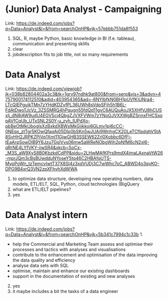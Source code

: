 # (Junior) Data Analyst - Campaigning
Link: https://de.indeed.com/jobs?q=Data+Analyst&l=&from=searchOnHP&vjk=57ebbb751da8f553
1. SQL, R, maybe Python, basic knowledge in BI (f.e. tableau), communication and presenting sklills
2. clear
3. jobdescription fits to job title, not so many requirements
# Data Analyst 
Link: https://de.indeed.com/viewjob?jk=038b82804402a3c3&tk=1grv97ndhk9at800&from=serp&vjs=3&advn=4757900174112510&adid=403954365&ad=-6NYlbfkN0BH1pUVfKiUNra4-LTcQIEPguikTMn7zYHdKDZyfPL36UWh8sVdpSFjh5h1B6L-FdAtDwoTJcVz_3ZSSMRQ4hPqugn55fdQd11gvC6AUQuAoJX5XHfVJ8hCUSxlj_dN8iAW9udU4EGV5ci4QbgZJVXFVWm7zYNoGJVXXWgBZSnnxFHCSxopAVfCqUb_UTxSNL2S0Y-u_zyh_IUPdXo-pbBeOtMkUboglsXzBxkdXBWxMkGiikkoi6GLmv1pj6cCC-0NEqx_ztTgr5KOwQfaqAj05DIp0bSKn5wJUAi9WnhgCX2GLeTCfIpdghV5tA8SvHH2JRPKZPiVq1Xml11GjwGHB3SSEW62Zrl0Xobbc6DfFj-tEaArpSowDlB9Y6Jzu7GsIVvs06mw5aWReNObgWjh2pNfM6cN2xl6-qRrNE4LYfVKY-iiwSR4&xkcb=SoCx-_M3S_aW9XyS8B0KbzkdCdPP&sjdu=2LHwMAfKPrs9mdX4imaLAxnaVtW26-mprJQm3cBsBUwdduNYoseY5tq46C2HBAfqUTS-MypPoWn_tzTemcvIwtT37X8SI4z3xdVUDj3C7wWhc7oC_ABWD4o3qvKO-DPG9B4xrQ3VN2zpXFhvhXdWWA
1. to optimize data structure, developing new operating numbers, data models, ETL/ELT, SQL, Python, cloud technologies (BigQuery
2. what are ETL/ELT pipelines?
3. yes
# Data Analyst intern
Link: https://de.indeed.com/jobs?q=Data+Analyst&l=&from=searchOnHP&vjk=5b341c7994c1c33b
1. 
- help the Commercial and Marketing Team assess and optimise their processes and tactics with analyses and visualisations
- contribute to the enhancement and optimisation of the data improving the data quality and efficiency
- analyse data sets with SQL
- optimise, maintain and enhance our existing dashboards
- support in the documentation of existing and new analyses 
2. yes
3. it maybe includes a bit the tasks of a data engineer